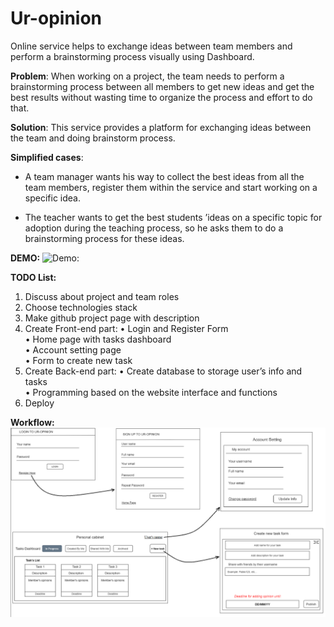 # Ur-opinion

Online service helps to exchange ideas between team members and perform a brainstorming process visually using Dashboard.

**Problem**: 
When working on a project, the team needs to perform a brainstorming process between all members to get new ideas and get the best results without wasting time to organize the process and effort to do that.

**Solution**:
This service provides a platform for exchanging ideas between the team and doing brainstorm process.

**Simplified cases**: 

- A team manager wants his way to collect the best ideas from all the team members, register them within the service and start working on a specific idea.

- The teacher wants to get the best students ’ideas on a specific topic for adoption during the teaching process, so he asks them to do a brainstorming process for these ideas.

**DEMO:**
![Demo:](https://github.com/itmo-wad/Ur-opinion/blob/master/demo.gif?raw=true)

**TODO List:**
1.	Discuss about project and team roles
2.	Choose technologies stack
3.	Make github project page with description
4.	Create Front-end part:
•	Login and Register Form  
•	Home page with tasks dashboard  
•	Account setting page  
•	Form to create new task  
5.	Create Back-end part:
•	Create database to storage user’s info and tasks  
•	Programming based on the website interface and functions  
6.	Deploy

**Workflow:**
![Workflow](https://github.com/itmo-wad/Ur-opinion/blob/master/workflow.PNG?raw=true)
